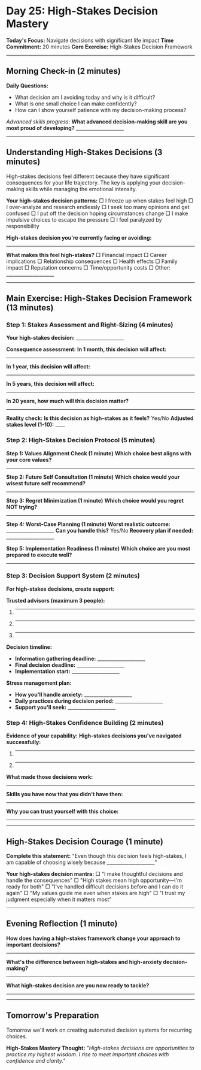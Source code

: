 # Day 25: High-Stakes Decision Mastery

**Today's Focus:** Navigate decisions with significant life impact
**Time Commitment:** 20 minutes
**Core Exercise:** High-Stakes Decision Framework

---

## Morning Check-in (2 minutes)

**Daily Questions:**
- What decision am I avoiding today and why is it difficult?
- What is one small choice I can make confidently?
- How can I show yourself patience with my decision-making process?

*Advanced skills progress:*
**What advanced decision-making skill are you most proud of developing?** ____________________

---

## Understanding High-Stakes Decisions (3 minutes)

High-stakes decisions feel different because they have significant consequences for your life trajectory. The key is applying your decision-making skills while managing the emotional intensity.

**Your high-stakes decision patterns:**
□ I freeze up when stakes feel high
□ I over-analyze and research endlessly
□ I seek too many opinions and get confused
□ I put off the decision hoping circumstances change
□ I make impulsive choices to escape the pressure
□ I feel paralyzed by responsibility

**High-stakes decision you're currently facing or avoiding:**
____________________

**What makes this feel high-stakes?**
□ Financial impact
□ Career implications
□ Relationship consequences
□ Health effects
□ Family impact
□ Reputation concerns
□ Time/opportunity costs
□ Other: ____________________

---

## Main Exercise: High-Stakes Decision Framework (13 minutes)

### Step 1: Stakes Assessment and Right-Sizing (4 minutes)

**Your high-stakes decision:** ____________________

**Consequence assessment:**
**In 1 month, this decision will affect:**
____________________

**In 1 year, this decision will affect:**
____________________

**In 5 years, this decision will affect:**
____________________

**In 20 years, how much will this decision matter?**
____________________

**Reality check:**
**Is this decision as high-stakes as it feels?** Yes/No
**Adjusted stakes level (1-10):** ____

### Step 2: High-Stakes Decision Protocol (5 minutes)

**Step 1: Values Alignment Check (1 minute)**
**Which choice best aligns with your core values?**
____________________

**Step 2: Future Self Consultation (1 minute)**
**Which choice would your wisest future self recommend?**
____________________

**Step 3: Regret Minimization (1 minute)**
**Which choice would you regret NOT trying?**
____________________

**Step 4: Worst-Case Planning (1 minute)**
**Worst realistic outcome:** ____________________
**Can you handle this?** Yes/No
**Recovery plan if needed:** ____________________

**Step 5: Implementation Readiness (1 minute)**
**Which choice are you most prepared to execute well?**
____________________

### Step 3: Decision Support System (2 minutes)

**For high-stakes decisions, create support:**

**Trusted advisors (maximum 3 people):**
1. ____________________
2. ____________________
3. ____________________

**Decision timeline:**
- **Information gathering deadline:** ____________________
- **Final decision deadline:** ____________________
- **Implementation start:** ____________________

**Stress management plan:**
- **How you'll handle anxiety:** ____________________
- **Daily practices during decision period:** ____________________
- **Support you'll seek:** ____________________

### Step 4: High-Stakes Confidence Building (2 minutes)

**Evidence of your capability:**
**High-stakes decisions you've navigated successfully:**
1. ____________________
2. ____________________

**What made those decisions work:**
____________________

**Skills you have now that you didn't have then:**
____________________

**Why you can trust yourself with this choice:**
____________________

---

## High-Stakes Decision Courage (1 minute)

**Complete this statement:**
"Even though this decision feels high-stakes, I am capable of choosing wisely because ____________________"

**Your high-stakes decision mantra:**
□ "I make thoughtful decisions and handle the consequences"
□ "High stakes mean high opportunity—I'm ready for both"
□ "I've handled difficult decisions before and I can do it again"
□ "My values guide me even when stakes are high"
□ "I trust my judgment especially when it matters most"

---

## Evening Reflection (1 minute)

**How does having a high-stakes framework change your approach to important decisions?**
____________________

**What's the difference between high-stakes and high-anxiety decision-making?**
____________________

**What high-stakes decision are you now ready to tackle?**
____________________

---

## Tomorrow's Preparation
Tomorrow we'll work on creating automated decision systems for recurring choices.

**High-Stakes Mastery Thought:**
*"High-stakes decisions are opportunities to practice my highest wisdom. I rise to meet important choices with confidence and clarity."*